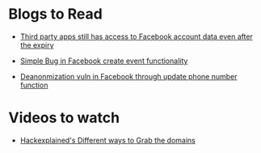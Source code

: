 # Blogs to Read

- [ Third party apps still has access to Facebook account data even after the expiry](https://infosecwriteups.com/third-party-apps-were-still-getting-your-private-facebook-data-even-after-their-access-expiry-6e4be4880e6e)

- [ Simple Bug in Facebook create event functionality](https://sndpgiriz.medium.com/simple-logical-bug-turned-into-a-bounty-a3d7ac214606)

- [ Deanonmization vuln in Facebook through update phone number function](https://ysamm.com/?p=691)

# Videos to watch

- [ Hackexplained's Different ways to Grab the domains ](https://youtu.be/Tqa-bgit0RQ)
